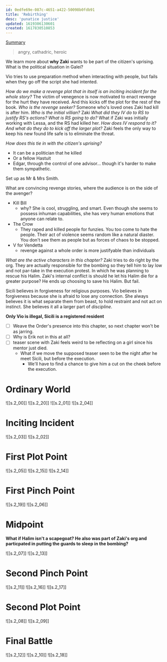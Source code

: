 ```yaml
---
id: 0edfe69e-087c-4651-a422-50098b0fdb91
title: 'Rebirthing'
desc: 'punatice justice'
updated: 1619306130601
created: 1617830510853
---
```

[Summary](https://github.com/9ae/ace/issues/268)

> angry, cathadric, heroic

We learn more about **why Zaki** wants to be part of the citizen's uprising.
What is the political situation in Galei?

Vio tries to use preparation method when interacting with people, but fails when they go off the script she had intented.

*How do we make a revenge plot that in itself is an inciting incident for the whole story?*
The victim of venegence is now motivated to enact revenge for the hurt they have received. And this kicks off the plot for the rest of the book.
*Who is the revenge seeker?* Someone who's loved ones Zaki had kill is after him.
*Who is the initial villian?* Zaki
*What did they IV do to RS to justify RS's actions?*
*What is RS going to do?* What if Zaki was initially working with Lessa, and the RS had killed her.
*How does IV respond to it? And what do they do to kick off the larger plot?*
Zaki feels the only way to keep his new found life safe is to eliminate the threat.

*How does this tie in with the citizen's uprising?*
- It can be a politician that he killed
- Or a fellow Hastuit
- Edgar, through the control of one advisor... though it's harder to make them sympathetic.

Set up as Mr & Mrs Smith.

What are convincing revenge stories, where the audience is on the side of the avenger?
- Kill Bill
  - why? She is cool, struggling, and smart. Even though she seems to possess inhuman capabilities, she has very human emotions that anyone can relate to.
- The Crow
  - They raped and killed people for funzies. You too come to hate the people. Their act of violence seems random like a natural diaster. You don't see them as people but as forces of chaos to be stopped.
- V for Vendetta
  - revenge against a whole order is more justifyable than individuals

*What are the active characters in this chapter?*
Zaki tries to do right by the org. They are actually responsible for the bombing so they tell him to lay low and not par-take in the execution protest. In which he was planning to rescue his Halim. Zaki's internal conflict is should he let his Halim die for a greater purpose? He ends up choosing to save his Halim. But fail.

Sicili believes in forgiveness for religious purposes.
Vio believes in forgiveness because she is afraid to lose any connection. She always believes it is what separate them from beast, to hold restraint and not act on instinct. She believes it all a larger part of *discipline*.

**Only Vio is illegal, Sicili is a registered resident**

- [ ] Weave the Order's presence into this chapter, so next chapter won't be as jarring.
- [ ] Why is Erik not in this at all?
- [ ] teaser scene with Zaki feels weird to be reflecting on a girl since his mentor just died.
  - What if we move the supposed teaser seen to be the night after he meet Sicili, but before the execution.
    - We'll have to find a chance to give him a cut on the cheek before the execution.

# Ordinary World

![[s.2_00]]
![[s.2_20]]
![[s.2_01]]
![[s.2_04]]
 
# Inciting Incident 

![[s.2_03]]
![[s.2_02]]

# First Plot Point

![[s.2_05]]
![[s.2_15]]
![[s.2_14]]
 
# First Pinch Point

![[s.2_19]]
![[s.2_06]]

# Midpoint
**What if Halim isn't a scapegoat? He also was part of Zaki's org and particpated in putting the guards to sleep in the bombing?**

![[s.2_07]]
![[s.2_13]]

# Second Pinch Point

![[s.2_11]]
![[s.2_16]]
![[s.2_17]]

# Second Plot Point

![[s.2_08]]
![[s.2_09]]

# Final Battle

![[s.2_12]]
![[s.2_10]]
![[s.2_18]]





